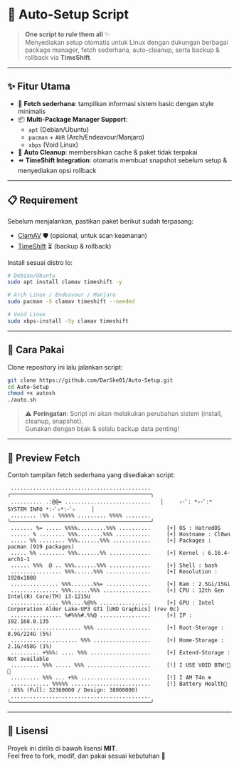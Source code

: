 # 🚀 Auto-Setup Script  

> **One script to rule them all** ✨  
Menyediakan setup otomatis untuk Linux dengan dukungan berbagai package manager, fetch sederhana, auto-cleanup, serta backup & rollback via **TimeShift**.  

---

## ✨ Fitur Utama  

- 🎨 **Fetch sederhana**: tampilkan informasi sistem basic dengan style minimalis  
- 📦 **Multi-Package Manager Support**:
  - `apt` (Debian/Ubuntu)  
  - `pacman` + `AUR` (Arch/Endeavour/Manjaro)  
  - `xbps` (Void Linux)  
- 🧹 **Auto Cleanup**: membersihkan cache & paket tidak terpakai  
- ⏪ **TimeShift Integration**: otomatis membuat snapshot sebelum setup & menyediakan opsi rollback  

---

## 📋 Requirement  

Sebelum menjalankan, pastikan paket berikut sudah terpasang:  

- [ClamAV](https://www.clamav.net/) 🛡 (opsional, untuk scan keamanan)  
- [TimeShift](https://github.com/teejee2008/timeshift) ⏳ (backup & rollback)  

Install sesuai distro lo:  

```bash
# Debian/Ubuntu
sudo apt install clamav timeshift -y  

# Arch Linux / Endeavour / Manjaro
sudo pacman -S clamav timeshift --needed  

# Void Linux
sudo xbps-install -Sy clamav timeshift  
```

---

## 🔧 Cara Pakai  

Clone repository ini lalu jalankan script:  

```bash
git clone https://github.com/DarSke01/Auto-Setup.git
cd Auto-Setup
chmod +x autosh
./auto.sh
```

> ⚠️ **Peringatan**: Script ini akan melakukan perubahan sistem (install, cleanup, snapshot).  
Gunakan dengan bijak & selalu backup data penting!  

---

## 📸 Preview Fetch  

Contoh tampilan fetch sederhana yang disediakan script:  

```
 ............................................   ╭────────────────────────────────────────────╮
 .......... .:@@= ...........................   │     ✧･ﾟ: *✧･ﾟ:* SYSTEM INFO *:･ﾟ✧*:･ﾟ✧     │
 ........ :%% . %%%%% ......... %%%% ........   ╰────────────────────────────────────────────╯
 ....... %= ..... %%%%.........%%% ..........     [+] OS : HatredOS
 ...... % ........ %%%........%%% ...........     [+] Hostname : Cl0wn
 ..... %% ........ %%%.......%%% ............     [+] Packages : pacman (919 packages)
 ..... %% ........ %%%.......%% .............     [+] Kernel : 6.16.4-arch1-1
 ...... %%%  @ .. %%%.......%%% .............     [+] Shell : bash
 ................ %%%......%%% ..............     [+] Resolution : 1920x1080
 ............... %%%.......%%= ..............     [+] Ram : 2.5Gi/15Gi
 ............... %%%......%%% ...............     [+] CPU : 12th Gen Intel(R) Core(TM) i3-1215U
 ............... %%%....%@%% ................     [+] GPU : Intel Corporation Alder Lake-UP3 GT1 [UHD Graphics] (rev 0c)
 ................ %#%%%#.%%@ ................     [+] IP : 192.168.0.135
 ...................... %%% .................     [+] Root-Storage : 8.9G/224G (5%)
 ..................... %%% ..................     [+] Home-Storage : 2.1G/458G (1%)
 ......... +%%%: .... %%% ...................     [+] Extend-Storage : Not available
 ......... %%% ..... %%% ....................     [!] I USE VOID BTW!🐧🤫
 ......... %%% ... +%% ......................     [!] I AM T4n ❄️
 ............ %%%%% .........................     [!] Battery Health🔋 : 85% (Full: 32360000 / Design: 38000000)
 ............................................   ╰────────────────────────────────────────────╯
```

---

## 📜 Lisensi  

Proyek ini dirilis di bawah lisensi **MIT**.  
Feel free to fork, modif, dan pakai sesuai kebutuhan 🚀  
